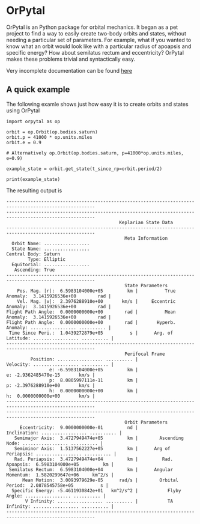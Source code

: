 # OrPytal

OrPytal is an Python package for orbital mechanics. It began as a pet project to find a way to easily create two-body orbits and states, without needing a particular set of parameters. For example, what if you wanted to know what an orbit would look like with a particular radius of apoapsis and specific energy? How about semilatus rectum and eccentricity? OrPytal makes these problems trivial and syntactically easy.

Very incomplete documentation can be found [here](https://orpytal.readme.io/)

## A quick example

The following examle shows just how easy it is to create orbits and states using OrPytal

```	
import orpytal as op

orbit = op.Orbit(op.bodies.saturn)
orbit.p = 41000 * op.units.miles
orbit.e = 0.9

# Alternatively op.Orbit(op.bodies.saturn, p=41000*op.units.miles, e=0.9)

example_state = orbit.get_state(t_since_rp=orbit.period/2)

print(example_state)
```

The resulting output is
```
-------------------------------------------------------------------------------------------------------
-------------------------------------------------------------------------------------------------------
                                          Keplarian State Data                                         
-------------------------------------------------------------------------------------------------------
                                            Meta Information                                           
  Orbit Name: .................
  State Name: .................
Central Body: Saturn
        Type: Elliptic
  Equitorial: .................
   Ascending: True
-------------------------------------------------------------------------------------------------------
                                            State Parameters                                           
    Pos. Mag. |r|:  6.5983104000e+05         km |          True Anomaly:  3.1415926536e+00        rad |     
    Vel. Mag. |v|:  2.3976288910e+00       km/s |     Eccentric Anomaly:  3.1415926536e+00        rad |     
Flight Path Angle:  0.0000000000e+00        rad |          Mean Anomaly:  3.1415926536e+00        rad |     
Flight Path Angle:  0.0000000000e+00        rad |       Hyperb. Anomaly: ................. .......... |     
 Time Since Peri.:  1.0439272879e+05          s |      Arg. of Latitude: ................. .......... |     
-------------------------------------------------------------------------------------------------------
                                            Perifocal Frame                                            
         Position: ................. .......... |              Velocity: ................. .......... |     
                e: -6.5983104000e+05         km |                     e: -2.9362485470e-15       km/s |     
                p:  8.0805997111e-11         km |                     p: -2.3976288910e+00       km/s |     
                h:  0.0000000000e+00         km |                     h:  0.0000000000e+00       km/s |     
-------------------------------------------------------------------------------------------------------
-------------------------------------------------------------------------------------------------------
                                            Orbit Parameters                                           
     Eccentricity:  9.0000000000e-01         nd |           Inclination: ................. .......... |     
   Semimajor Axis:  3.4727949474e+05         km |        Ascending Node: ................. .......... |     
   Semiminor Axis:  1.5137562227e+05         km |      Arg of Periapsis: ................. .......... |     
   Rad. Periapsis:  3.4727949474e+04         km |         Rad. Apoapsis:  6.5983104000e+05         km |     
 Semilatus Rectum:  6.5983104000e+04         km |      Angular Momentum:  1.5820299647e+06     km^2/s |     
      Mean Motion:  3.0093979629e-05      rad/s |        Orbital Period:  2.0878545758e+05          s |     
  Specific Energy: -5.4611930842e+01   km^2/s^2 |           Flyby Angle: ................. .......... |     
       V Infinity: ................. .......... |           TA Infinity: ................. .......... |     
-------------------------------------------------------------------------------------------------------
```